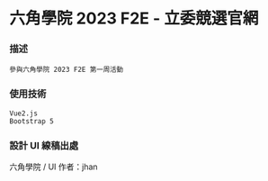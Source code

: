 # 六角學院 2023 F2E - 立委競選官網

### 描述
```
參與六角學院 2023 F2E 第一周活動
```

### 使用技術
```
Vue2.js
Bootstrap 5
```

### 設計 UI 線稿出處

六角學院 / UI 作者：jhan
